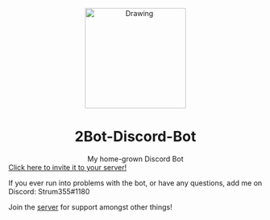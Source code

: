 
<p align="center">
<img src="http://i.imgur.com/Zmzdnd5.png" alt="Drawing" width=200px />
</p>
<div align="center"><h1>2Bot-Discord-Bot</h1>
My home-grown Discord Bot
</div>
<a href="https://discordapp.com/api/oauth2/authorize?client_id=301819949683572738&scope=bot&permissions=11264">Click here to invite it to your server!</a>
<p>If you ever run into problems with the bot, or have any questions, add me on Discord: Strum355#1180</p>
<p>Join the <a href="https://discord.gg/9T34Y6u">server</a> for support amongst other things!</p>
